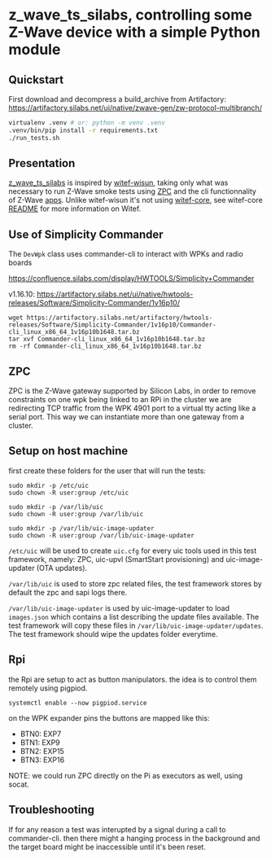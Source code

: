 # z_wave_ts_silabs, controlling some Z-Wave device with a simple Python module

## Quickstart

First download and decompress a build_archive from Artifactory:
https://artifactory.silabs.net/ui/native/zwave-gen/zw-protocol-multibranch/

```bash
virtualenv .venv # or: python -m venv .venv
.venv/bin/pip install -r requirements.txt
./run_tests.sh
```

## Presentation

[z_wave_ts_silabs](https://stash.silabs.com/projects/SADDLE/repos/zwave-silabs/browse) is inspired by [witef-wisun](https://stash.silabs.com/projects/SADDLE/repos/witef-wisun/browse), taking only what was necessary to run Z-Wave smoke tests using [ZPC](https://stash.silabs.com/projects/UIC/repos/uic/browse/applications/zpc) and the cli functionnality of Z-Wave [apps](https://stash.silabs.com/projects/Z-WAVE/repos/zw-protocol/browse/Apps).
Unlike witef-wisun it's not using [witef-core](https://stash.silabs.com/projects/SADDLE/repos/witef-core/browse), see witef-core [README](https://stash.silabs.com/projects/SADDLE/repos/witef-core/browse/README.md) for more information on Witef.

## Use of Simplicity Commander

The `DevWpk` class uses commander-cli to interact with WPKs and radio boards

https://confluence.silabs.com/display/HWTOOLS/Simplicity+Commander

v1.16.10:  https://artifactory.silabs.net/ui/native/hwtools-releases/Software/Simplicity-Commander/1v16p10/

```
wget https://artifactory.silabs.net/artifactory/hwtools-releases/Software/Simplicity-Commander/1v16p10/Commander-cli_linux_x86_64_1v16p10b1648.tar.bz
tar xvf Commander-cli_linux_x86_64_1v16p10b1648.tar.bz
rm -rf Commander-cli_linux_x86_64_1v16p10b1648.tar.bz
```

## ZPC

ZPC is the Z-Wave gateway supported by Silicon Labs, in order to remove constraints on one wpk being
linked to an RPi in the cluster we are redirecting TCP traffic from the WPK 4901 port to a virtual tty acting like 
a serial port. This way we can instantiate more than one gateway from a cluster.

## Setup on host machine

first create these folders for the user that will run the tests:

```
sudo mkdir -p /etc/uic
sudo chown -R user:group /etc/uic

sudo mkdir -p /var/lib/uic
sudo chown -R user:group /var/lib/uic

sudo mkdir -p /var/lib/uic-image-updater
sudo chown -R user:group /var/lib/uic-image-updater
```

`/etc/uic` will be used to create `uic.cfg` for every uic tools used in this test
framework, namely: ZPC, uic-upvl (SmartStart provisioning) and uic-image-updater (OTA updates).

`/var/lib/uic` is used to store zpc related files, the test framework stores by default the zpc and sapi logs there.

`/var/lib/uic-image-updater` is used by uic-image-updater to load `images.json` which
contains a list describing the update files available. The test framework will copy these files
in `/var/lib/uic-image-updater/updates`. The test framework should wipe the updates folder 
everytime.

## Rpi

the Rpi are setup to act as button manipulators. the idea is to control them remotely using pigpiod.

`systemctl enable --now pigpiod.service`

on the WPK expander pins the buttons are mapped like this:

- BTN0: EXP7
- BTN1: EXP9
- BTN2: EXP15
- BTN3: EXP16

NOTE: we could run ZPC directly on the Pi as executors as well, using socat.

## Troubleshooting

If for any reason a test was interupted by a signal during a call to commander-cli.
then there might a hanging process in the background and the target board might be
inaccessible until it's been reset.
